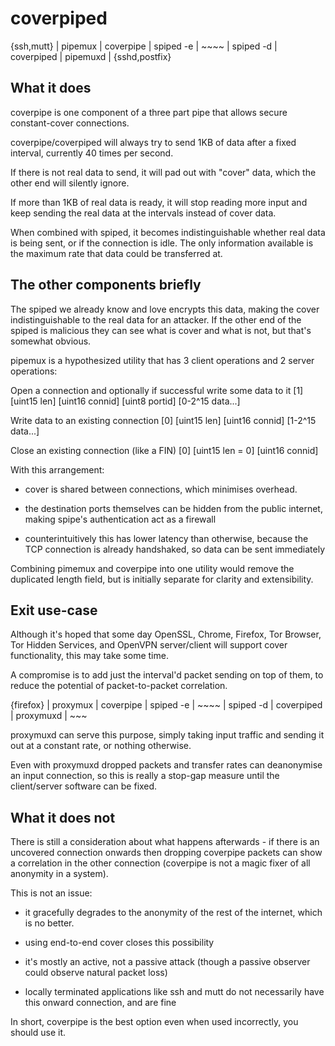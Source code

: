 coverpiped
==========

{ssh,mutt} | pipemux | coverpipe | spiped -e | ~~~~ | spiped -d | coverpiped | pipemuxd | {sshd,postfix}

What it does
------------

coverpipe is one component of a three part pipe that allows secure
constant-cover connections.

coverpipe/coverpiped will always try to send 1KB of data after a fixed
interval, currently 40 times per second.

If there is not real data to send, it will pad out with "cover" data, which the
other end will silently ignore.

If more than 1KB of real data is ready, it will stop reading more input and
keep sending the real data at the intervals instead of cover data.

When combined with spiped, it becomes indistinguishable whether real data is
being sent, or if the connection is idle. The only information available is the
maximum rate that data could be transferred at.

The other components briefly
----------------------------

The spiped we already know and love encrypts this data, making the cover
indistinguishable to the real data for an attacker. If the other end of the
spiped is malicious they can see what is cover and what is not, but that's
somewhat obvious.

pipemux is a hypothesized utility that has 3 client operations and 2 server
operations:

Open a connection and optionally if successful write some data to it
[1] [uint15 len] [uint16 connid] [uint8 portid] [0-2^15 data...]

Write data to an existing connection
[0] [uint15 len] [uint16 connid] [1-2^15 data...]

Close an existing connection (like a FIN)
[0] [uint15 len = 0] [uint16 connid]

With this arrangement:

 - cover is shared between connections, which minimises overhead.

 - the destination ports themselves can be hidden from the public internet,
   making spipe's authentication act as a firewall

 - counterintuitively this has lower latency than otherwise, because the TCP
   connection is already handshaked, so data can be sent immediately

Combining pimemux and coverpipe into one utility would remove the duplicated
length field, but is initially separate for clarity and extensibility.

Exit use-case
-------------

Although it's hoped that some day OpenSSL, Chrome, Firefox, Tor Browser, Tor
Hidden Services, and OpenVPN server/client will support cover functionality,
this may take some time.

A compromise is to add just the interval'd packet sending on top of them, to
reduce the potential of packet-to-packet correlation.

{firefox} | proxymux | coverpipe | spiped -e | ~~~~ | spiped -d | coverpiped | proxymuxd | ~~~

proxymuxd can serve this purpose, simply taking input traffic and sending it
out at a constant rate, or nothing otherwise.

Even with proxymuxd dropped packets and transfer rates can deanonymise an input
connection, so this is really a stop-gap measure until the client/server
software can be fixed.

What it does not
----------------

There is still a consideration about what happens afterwards - if there is an
uncovered connection onwards then dropping coverpipe packets can show a
correlation in the other connection (coverpipe is not a magic fixer of all
anonymity in a system).

This is not an issue:

 - it gracefully degrades to the anonymity of the rest of the internet, which
   is no better.

 - using end-to-end cover closes this possibility

 - it's mostly an active, not a passive attack (though a passive observer could
   observe natural packet loss)

 - locally terminated applications like ssh and mutt do not necessarily have
   this onward connection, and are fine

In short, coverpipe is the best option even when used incorrectly, you should
use it.
